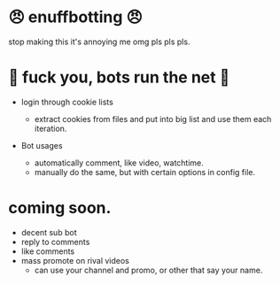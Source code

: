 # 😠 enuffbotting 😠
stop making this it's annoying me omg pls pls pls.

# 🎉 fuck you, bots run the net 🎉
- login through cookie lists
  - extract cookies from files and put into big list and use them each iteration.

- Bot usages
  - automatically comment, like video, watchtime.
  - manually do the same, but with certain options in config file.

# coming soon.
- decent sub bot
- reply to comments
- like comments
- mass promote on rival videos
    - can use your channel and promo, or other that say your name.
